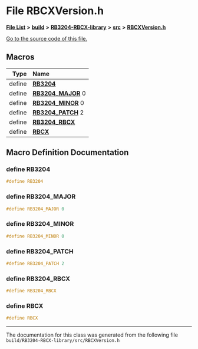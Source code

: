 
# File RBCXVersion.h


[**File List**](files.md) **>** [**build**](dir_4fef79e7177ba769987a8da36c892c5f.md) **>** [**RB3204-RBCX-library**](dir_6e2f6bf38ad600996f360c484704d30b.md) **>** [**src**](dir_2fb57cfb6554052417264f60890e0af6.md) **>** [**RBCXVersion.h**](_r_b_c_x_version_8h.md)

[Go to the source code of this file.](_r_b_c_x_version_8h_source.md)

























## Macros

| Type | Name |
| ---: | :--- |
| define  | [**RB3204**](_r_b_c_x_version_8h.md#define-rb3204)  <br> |
| define  | [**RB3204\_MAJOR**](_r_b_c_x_version_8h.md#define-rb3204-major)  0<br> |
| define  | [**RB3204\_MINOR**](_r_b_c_x_version_8h.md#define-rb3204-minor)  0<br> |
| define  | [**RB3204\_PATCH**](_r_b_c_x_version_8h.md#define-rb3204-patch)  2<br> |
| define  | [**RB3204\_RBCX**](_r_b_c_x_version_8h.md#define-rb3204-rbcx)  <br> |
| define  | [**RBCX**](_r_b_c_x_version_8h.md#define-rbcx)  <br> |

## Macro Definition Documentation



### define RB3204 


```cpp
#define RB3204 
```



### define RB3204\_MAJOR 


```cpp
#define RB3204_MAJOR 0
```



### define RB3204\_MINOR 


```cpp
#define RB3204_MINOR 0
```



### define RB3204\_PATCH 


```cpp
#define RB3204_PATCH 2
```



### define RB3204\_RBCX 


```cpp
#define RB3204_RBCX 
```



### define RBCX 


```cpp
#define RBCX 
```



------------------------------
The documentation for this class was generated from the following file `build/RB3204-RBCX-library/src/RBCXVersion.h`